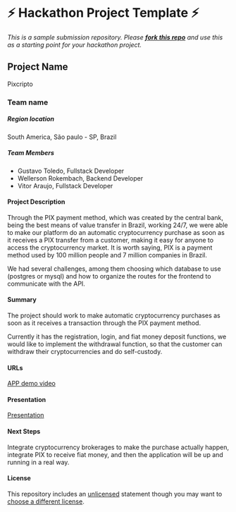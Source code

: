 
# ⚡ Hackathon Project Template ⚡
_This is a sample submission repository.
Please [__fork this repo__](https://help.github.com/articles/fork-a-repo/) and use this as a starting point for your hackathon project._

## Project Name
Pixcripto
### Team name

##### Region location
South America, São paulo - SP, Brazil

##### Team Members
- Gustavo Toledo, Fullstack Developer
- Wellerson Rokembach, Backend Developer
- Vitor Araujo, Fullstack Developer

#### Project Description
Through the PIX payment method, which was created by the central bank, being the best means of value transfer in Brazil, working 24/7, we were able to make our platform do an automatic cryptocurrency purchase as soon as it receives a PIX transfer from a customer, making it easy for anyone to access the cryptocurrency market.
It is worth saying, PIX is a payment method used by 100 million people and 7 million companies in Brazil.

We had several challenges, among them choosing which database to use (postgres or mysql) and how to organize the routes for the frontend to communicate with the API. 

#### Summary
The project should work to make automatic cryptocurrency purchases as soon as it receives a transaction through the PIX payment method.

Currently it has the registration, login, and fiat money deposit functions, we would like to implement the withdrawal function, so that the customer can withdraw their cryptocurrencies and do self-custody. 

#### URLs
[APP demo video](https://youtu.be/hFl-RDLSu8c)

#### Presentation
[Presentation](https://docs.google.com/presentation/d/1bsuUoH_eIzHnKp66YDp1_QcbBy3QMy9xDHMFE-I6dqQ/edit?usp=sharing)

#### Next Steps
Integrate cryptocurrency brokerages to make the purchase actually happen, integrate PIX to receive fiat money, and then the application will be up and running in a real way.

#### License
This repository includes an [unlicensed](http://unlicense.org/) statement though you may want to [choose a different license](https://choosealicense.com/).
